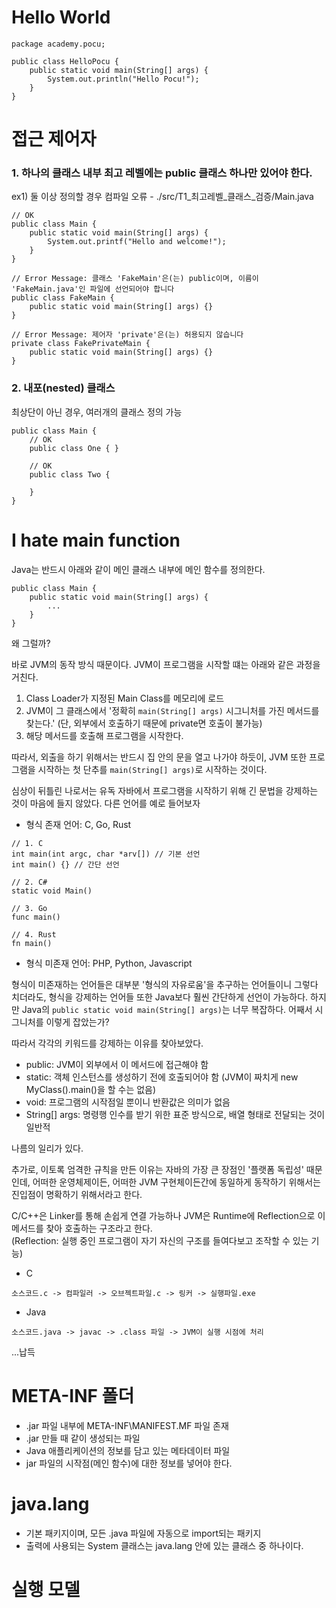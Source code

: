 # Hello World
```angular2html
package academy.pocu;

public class HelloPocu {
    public static void main(String[] args) {
        System.out.println("Hello Pocu!");
    }
}
```
# 접근 제어자
### 1. 하나의 클래스 내부 최고 레벨에는 public 클래스 하나만 있어야 한다.
ex1) 둘 이상 정의할 경우 컴파일 오류 - ./src/T1_최고레벨_클래스_검증/Main.java
```angular2html
// OK
public class Main {
    public static void main(String[] args) {
        System.out.printf("Hello and welcome!");
    }
}

// Error Message: 클래스 'FakeMain'은(는) public이며, 이름이 'FakeMain.java'인 파일에 선언되어야 합니다
public class FakeMain {
    public static void main(String[] args) {}
}

// Error Message: 제어자 'private'은(는) 허용되지 않습니다
private class FakePrivateMain {
    public static void main(String[] args) {}
}
```
### 2. 내포(nested) 클래스
최상단이 아닌 경우, 여러개의 클래스 정의 가능
```angular2html
public class Main {
    // OK
    public class One { }
    
    // OK
    public class Two {
        
    }
}
```

# I hate main function
Java는 반드시 아래와 같이 메인 클래스 내부에 메인 함수를 정의한다.
```angular2html
public class Main {
    public static void main(String[] args) {
        ...
    }
}
```
왜 그럴까?

바로 JVM의 동작 방식 때문이다. JVM이 프로그램을 시작할 떄는 아래와 같은 과정을 거친다.
1. Class Loader가 지정된 Main Class를 메모리에 로드
2. JVM이 그 클래스에서 '정확히 `main(String[] args)` 시그니처를 가진 메서드를 찾는다.' (단, 외부에서 호출하기 때문에 private면 호출이 불가능)
3. 해당 메서드를 호출해 프로그램을 시작한다.

따라서, 외출을 하기 위해서는 반드시 집 안의 문을 열고 나가야 하듯이, JVM 또한 프로그램을 시작하는 첫 단추를 `main(String[] args)`로 시작하는 것이다.

심상이 뒤틀린 나로서는 유독 자바에서 프로그램을 시작하기 위해 긴 문법을 강제하는 것이 마음에 들지 않았다. 다른 언어를 예로 들어보자
- 형식 존재 언어: C, Go, Rust
```angular2html
// 1. C
int main(int argc, char *arv[]) // 기본 선언
int main() {} // 간단 선언

// 2. C#
static void Main()

// 3. Go
func main()

// 4. Rust
fn main()
```
- 형식 미존재 언어: PHP, Python, Javascript

형식이 미존재하는 언어들은 대부분 '형식의 자유로움'을 추구하는 언어들이니 그렇다 치더라도, 형식을 강제하는 언어들 또한 Java보다 훨씬 간단하게 선언이 가능하다.
하지만 Java의 `public static void main(String[] args)`는 너무 복잡하다. 어째서 시그니처를 이렇게 잡았는가?

따라서 각각의 키워드를 강제하는 이유를 찾아보았다.
- public: JVM이 외부에서 이 메서드에 접근해야 함
- static: 객체 인스턴스를 생성하기 전에 호출되어야 함 (JVM이 짜치게 new MyClass().main()을 할 수는 없음)
- void: 프로그램의 시작점일 뿐이니 반환값은 의미가 없음
- String[] args: 명령행 인수를 받기 위한 표준 방식으로, 배열 형태로 전달되는 것이 일반적

나름의 일리가 있다.

추가로, 이토록 엄격한 규칙을 만든 이유는 자바의 가장 큰 장점인 '플랫폼 독립성' 때문인데, 어떠한 운영체제이든,
어떠한 JVM 구현체이든간에 동일하게 동작하기 위해서는 진입점이 명확하기 위해서라고 한다.

C/C++은 Linker를 통해 손쉽게 연결 가능하나 JVM은 Runtime에 Reflection으로 이 메서드를 찾아 호출하는 구조라고 한다.<br>(Reflection: 실행 중인 프로그램이 자기 자신의 구조를 들여다보고 조작할 수 있는 기능)

- C
```angular2html
소스코드.c -> 컴파일러 -> 오브젝트파일.c -> 링커 -> 실행파일.exe
```
- Java
```angular2html
소스코드.java -> javac -> .class 파일 -> JVM이 실행 시점에 처리
```

...납득

# META-INF 폴더
- .jar 파일 내부에 META-INF\MANIFEST.MF 파일 존재
- .jar 만들 때 같이 생성되는 파일
- Java 애플리케이션의 정보를 담고 있는 메타데이터 파일
- jar 파일의 시작점(메인 함수)에 대한 정보를 넣어야 한다.

# java.lang
- 기본 패키지이며, 모든 .java 파일에 자동으로 import되는 패키지
- 출력에 사용되는 System 클래스는 java.lang 안에 있는 클래스 중 하나이다.

# 실행 모델

